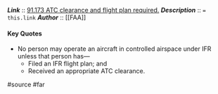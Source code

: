 

***Link***      :: [91.173 ATC clearance and flight plan required.](https://www.ecfr.gov/current/title-14/section-91.173)
***Description***      :: `= this.link`
***Author*** :: [[FAA]]

#### Key Quotes
* No person may operate an aircraft in controlled airspace under IFR unless that person has—
	* Filed an IFR flight plan; and
	* Received an appropriate ATC clearance.

#source #far